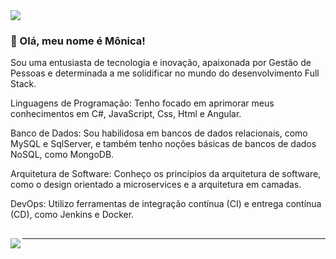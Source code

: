  <a href="https://github.com/monica88lima?tab=repositories">
    <img src="https://img.shields.io/static/v1?label=Overview&message=MonicaLima&color=f8efd4&style=for-the-badge&logo=GitHub">
  </a>

### 🤎 Olá, meu nome é <strong>Mônica!</strong>
Sou uma entusiasta de tecnologia e inovação, apaixonada por Gestão de Pessoas e determinada a me solidificar no mundo do desenvolvimento Full Stack.

Linguagens de Programação: Tenho focado em aprimorar meus conhecimentos em C#, JavaScript, Css, Html e Angular.

Banco de Dados: Sou habilidosa em bancos de dados relacionais, como MySQL e SqlServer, e também tenho noções básicas de bancos de dados NoSQL, como MongoDB.

Arquitetura de Software: Conheço os princípios da arquitetura de software, como o design orientado a microservices e a arquitetura em camadas.

DevOps: Utilizo ferramentas de integração contínua (CI) e entrega contínua (CD), como Jenkins e Docker.
##
<img align='left' src="https://github-readme-stats.vercel.app/api?username=monica88lima&show_icons=true&title_color=783c00&text_color=af552e&icon_color=783c00&bg_color=f8efd4&cache_seconds=2300">
<hr>
















